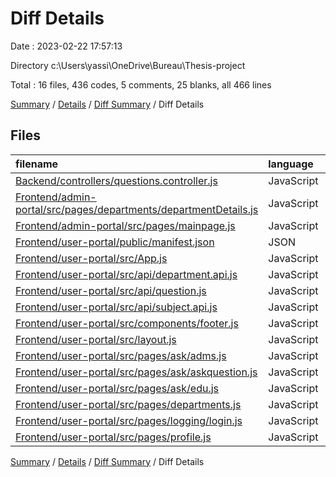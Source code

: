 # Diff Details

Date : 2023-02-22 17:57:13

Directory c:\\Users\\yassi\\OneDrive\\Bureau\\Thesis-project

Total : 16 files,  436 codes, 5 comments, 25 blanks, all 466 lines

[Summary](results.md) / [Details](details.md) / [Diff Summary](diff.md) / Diff Details

## Files
| filename | language | code | comment | blank | total |
| :--- | :--- | ---: | ---: | ---: | ---: |
| [Backend/controllers/questions.controller.js](/Backend/controllers/questions.controller.js) | JavaScript | 24 | 1 | -1 | 24 |
| [Frontend/admin-portal/src/pages/departments/departmentDetails.js](/Frontend/admin-portal/src/pages/departments/departmentDetails.js) | JavaScript | 41 | 0 | 1 | 42 |
| [Frontend/admin-portal/src/pages/mainpage.js](/Frontend/admin-portal/src/pages/mainpage.js) | JavaScript | 19 | 0 | 2 | 21 |
| [Frontend/user-portal/public/manifest.json](/Frontend/user-portal/public/manifest.json) | JSON | -17 | 0 | 0 | -17 |
| [Frontend/user-portal/src/App.js](/Frontend/user-portal/src/App.js) | JavaScript | -2 | 0 | 0 | -2 |
| [Frontend/user-portal/src/api/department.api.js](/Frontend/user-portal/src/api/department.api.js) | JavaScript | 17 | 0 | 2 | 19 |
| [Frontend/user-portal/src/api/question.js](/Frontend/user-portal/src/api/question.js) | JavaScript | 9 | 0 | 1 | 10 |
| [Frontend/user-portal/src/api/subject.api.js](/Frontend/user-portal/src/api/subject.api.js) | JavaScript | 9 | 0 | 1 | 10 |
| [Frontend/user-portal/src/components/footer.js](/Frontend/user-portal/src/components/footer.js) | JavaScript | 15 | 0 | 2 | 17 |
| [Frontend/user-portal/src/layout.js](/Frontend/user-portal/src/layout.js) | JavaScript | -2 | 0 | 0 | -2 |
| [Frontend/user-portal/src/pages/ask/adms.js](/Frontend/user-portal/src/pages/ask/adms.js) | JavaScript | 125 | 1 | 9 | 135 |
| [Frontend/user-portal/src/pages/ask/askquestion.js](/Frontend/user-portal/src/pages/ask/askquestion.js) | JavaScript | -40 | 0 | 4 | -36 |
| [Frontend/user-portal/src/pages/ask/edu.js](/Frontend/user-portal/src/pages/ask/edu.js) | JavaScript | 211 | 2 | 5 | 218 |
| [Frontend/user-portal/src/pages/departments.js](/Frontend/user-portal/src/pages/departments.js) | JavaScript | 35 | 0 | 2 | 37 |
| [Frontend/user-portal/src/pages/logging/login.js](/Frontend/user-portal/src/pages/logging/login.js) | JavaScript | 0 | 1 | 0 | 1 |
| [Frontend/user-portal/src/pages/profile.js](/Frontend/user-portal/src/pages/profile.js) | JavaScript | -8 | 0 | -3 | -11 |

[Summary](results.md) / [Details](details.md) / [Diff Summary](diff.md) / Diff Details